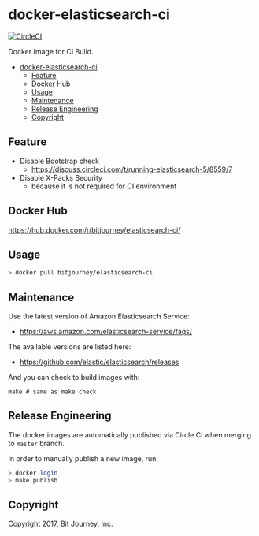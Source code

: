 # docker-elasticsearch-ci

[![CircleCI](https://circleci.com/gh/bitjourney/docker-elasticsearch-ci/tree/master.svg?style=svg)](https://circleci.com/gh/bitjourney/docker-elasticsearch-ci/tree/master)

Docker Image for CI Build.

<!-- TOC -->

- [docker-elasticsearch-ci](#docker-elasticsearch-ci)
    - [Feature](#feature)
    - [Docker Hub](#docker-hub)
    - [Usage](#usage)
    - [Maintenance](#maintenance)
    - [Release Engineering](#release-engineering)
    - [Copyright](#copyright)

<!-- /TOC -->
<!-- TOC generated by https://marketplace.visualstudio.com/items?itemName=AlanWalk.markdown-toc -->

## Feature

- Disable Bootstrap check
  - https://discuss.circleci.com/t/running-elasticsearch-5/8559/7
- Disable X-Packs Security
  - because it is not required for CI environment

## Docker Hub

https://hub.docker.com/r/bitjourney/elasticsearch-ci/

## Usage

```sh
> docker pull bitjourney/elasticsearch-ci
```

## Maintenance

Use the latest version of Amazon Elasticsearch Service:

* https://aws.amazon.com/elasticsearch-service/faqs/

The available versions are listed here:

* https://github.com/elastic/elasticsearch/releases

And you can check to build images with:

```console
make # same as make check
```

## Release Engineering

The docker images are automatically published via Circle CI when merging to `master` branch.

In order to manually publish a new image, run:

```sh
> docker login
> make publish
```

## Copyright

Copyright 2017, Bit Journey, Inc.
